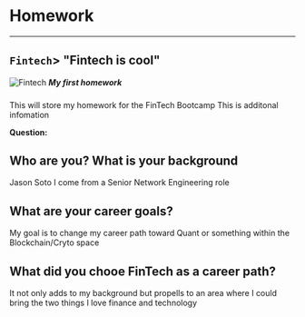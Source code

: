 # Homework
---
`Fintech`> "Fintech is cool"
---
![Fintech](https://www.forbes.com/advisor/wp-content/uploads/2020/08/getty_what_is_fintech_080220pm_jpg_yvtZYBW2.jpg)
**_My first homework_**
###
This will store my homework for the FinTech Bootcamp
This is additonal infomation

**Question:**

Who are you? What is your background
---
Jason Soto I come from a Senior Network Engineering role

What are your career goals?
---
My goal is to change my career path toward Quant or something within the Blockchain/Cryto space

What did you chooe FinTech as a career path?
---
It not only adds to my background but propells to an area where I could bring the two things I love finance and technology
